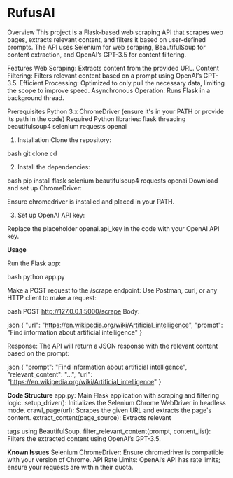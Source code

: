 # RufusAI
Overview
This project is a Flask-based web scraping API that scrapes web pages, extracts relevant content, and filters it based on user-defined prompts. The API uses Selenium for web scraping, BeautifulSoup for content extraction, and OpenAI’s GPT-3.5 for content filtering.

Features
Web Scraping: Extracts content from the provided URL.
Content Filtering: Filters relevant content based on a prompt using OpenAI’s GPT-3.5.
Efficient Processing: Optimized to only pull the necessary data, limiting the scope to improve speed.
Asynchronous Operation: Runs Flask in a background thread.

Prerequisites
Python 3.x
ChromeDriver (ensure it's in your PATH or provide its path in the code)
Required Python libraries:
flask
threading
beautifulsoup4
selenium
requests
openai

1) Installation
Clone the repository:

bash
git clone <repository-url>
cd <repository-directory>

2) Install the dependencies:

bash
pip install flask selenium beautifulsoup4 requests openai
Download and set up ChromeDriver:

Ensure chromedriver is installed and placed in your PATH.

3) Set up OpenAI API key:

Replace the placeholder openai.api_key in the code with your OpenAI API key.


**Usage**

Run the Flask app:

bash
python app.py

Make a POST request to the /scrape endpoint: Use Postman, curl, or any HTTP client to make a request:

bash
POST http://127.0.0.1:5000/scrape
Body:

json
{
  "url": "https://en.wikipedia.org/wiki/Artificial_intelligence",
  "prompt": "Find information about artificial intelligence"
}

Response: The API will return a JSON response with the relevant content based on the prompt:

json
{
  "prompt": "Find information about artificial intelligence",
  "relevant_content": "...",
  "url": "https://en.wikipedia.org/wiki/Artificial_intelligence"
}


**Code Structure**
app.py: Main Flask application with scraping and filtering logic.
setup_driver(): Initializes the Selenium Chrome WebDriver in headless mode.
crawl_page(url): Scrapes the given URL and extracts the page's content.
extract_content(page_source): Extracts relevant <p> tags using BeautifulSoup.
filter_relevant_content(prompt, content_list): Filters the extracted content using OpenAI’s GPT-3.5.

**Known Issues**
Selenium ChromeDriver: Ensure chromedriver is compatible with your version of Chrome.
API Rate Limits: OpenAI’s API has rate limits; ensure your requests are within their quota.
